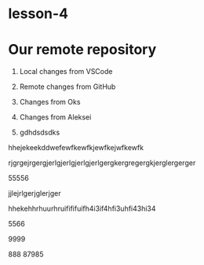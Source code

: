 # lesson-4

# Our remote repository

1. Local changes from VSCode

2. Remote changes from GitHub

3. Changes from Oks

4. Changes from Aleksei

5. gdhdsdsdks

hhejekeekddwefewfkewfkjewfkejwfkewfk

rjgrgejrgergjerlgjerlgjerlgjerlgergkergregergkjerglergerger

55556

jjlejrlgerjglerjger

hhekehhrhuurhruifififuifh4i3if4hfi3uhfi43hi34

5566

9999

888
87985
